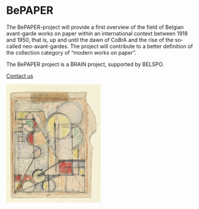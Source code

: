 # BePAPER

The BePAPER-project will provide a first overview of the field of Belgian avant-garde works on paper within an international context between 1918 and 1950, that is, up and until the dawn of CoBrA and the rise of the so-called neo-avant-gardes. The project will contribute to a better definition of the collection category of “modern works on paper”.

The BePAPER project is a BRAIN project, supported by BELSPO.

[Contact us](mailto:bepaper@fine-arts-museum.be)

<a href="https://www.fine-arts-museum.be/en/research/research-projects/bepaper" target="_blank"><img src="peeters_12377dig_h_large@2x.jpg" alt="Jozef Peeters" width="50%"/></a>
